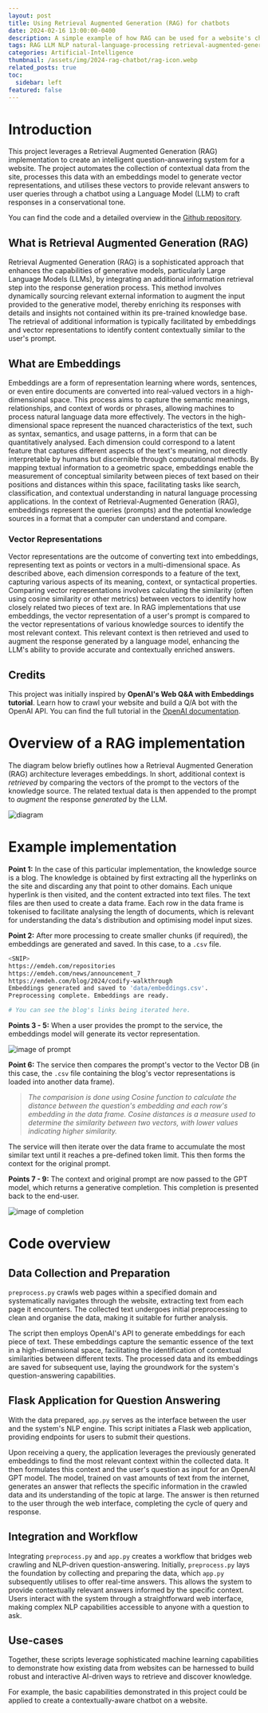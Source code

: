```yaml
---
layout: post
title: Using Retrieval Augmented Generation (RAG) for chatbots
date: 2024-02-16 13:00:00-0400
description: A simple example of how RAG can be used for a website's chatbot.
tags: RAG LLM NLP natural-language-processing retrieval-augmented-generation large-language-models chatbot python embeddings
categories: Artificial-Intelligence
thumbnail: /assets/img/2024-rag-chatbot/rag-icon.webp
related_posts: true
toc:
  sidebar: left
featured: false
---
```


# Introduction
This project leverages a Retrieval Augmented Generation (RAG) implementation to create an intelligent question-answering system for a website. The project automates the collection of contextual data from the site, processes this data with an embeddings model to generate vector representations, and utilises these vectors to provide relevant answers to user queries through a chatbot using a Language Model (LLM) to craft responses in a conservational tone.

You can find the code and a detailed overview in the <a href="https://github.com/emdeh/web-crawl-qna-blog-bot">Github repository</a>.

## What is Retrieval Augmented Generation (RAG)
Retrieval Augmented Generation (RAG) is a sophisticated approach that enhances the capabilities of generative models, particularly Large Language Models (LLMs), by integrating an additional information retrieval step into the response generation process. This method involves dynamically sourcing relevant external information to augment the input provided to the generative model, thereby enriching its responses with details and insights not contained within its pre-trained knowledge base. The retrieval of additional information is typically facilitated by embeddings and vector representations to identify content contextually similar to the user's prompt.

## What are Embeddings
Embeddings are a form of representation learning where words, sentences, or even entire documents are converted into real-valued vectors in a high-dimensional space. This process aims to capture the semantic meanings, relationships, and context of words or phrases, allowing machines to process natural language data more effectively. The vectors in the high-dimensional space represent the nuanced characteristics of the text, such as syntax, semantics, and usage patterns, in a form that can be quantitatively analysed. Each dimension could correspond to a latent feature that captures different aspects of the text's meaning, not directly interpretable by humans but discernible through computational methods. By mapping textual information to a geometric space, embeddings enable the measurement of conceptual similarity between pieces of text based on their positions and distances within this space, facilitating tasks like search, classification, and contextual understanding in natural language processing applications. In the context of Retrieval-Augmented Generation (RAG), embeddings represent the queries (prompts) and the potential knowledge sources in a format that a computer can understand and compare.

### Vector Representations
Vector representations are the outcome of converting text into embeddings, representing text as points or vectors in a multi-dimensional space. As described above, each dimension corresponds to a feature of the text, capturing various aspects of its meaning, context, or syntactical properties. Comparing vector representations involves calculating the similarity (often using cosine similarity or other metrics) between vectors to identify how closely related two pieces of text are. In RAG implementations that use embeddings, the vector representation of a user's prompt is compared to the vector representations of various knowledge sources to identify the most relevant context. This relevant context is then retrieved and used to augment the response generated by a language model, enhancing the LLM's ability to provide accurate and contextually enriched answers.

## Credits
This project was initially inspired by **OpenAI's Web  Q&A with Embeddings tutorial**. Learn how to crawl your website and build a Q/A bot with the OpenAI API. You can find the full tutorial in the <a href="https://platform.openai.com/docs/tutorials/web-qa-embeddings">OpenAI documentation</a>.


# Overview of a RAG implementation
The diagram below briefly outlines how a Retrieval Augmented Generation (RAG) architecture leverages embeddings. In short, additional context is *retrieved* by comparing the vectors of the prompt to the vectors of the knowledge source. The related textual data is then appended to the prompt to *augment* the response *generated* by the LLM.

<img src="/assets/img/2024-rag-chatbot/diagram.png" alt="diagram">

# Example implementation

**Point 1:** In the case of this particular implementation, the knowledge source is a blog. The knowledge is obtained by first extracting all the hyperlinks on the site and discarding any that point to other domains. Each unique hyperlink is then visited, and the content extracted into text files. The text files are then used to create a data frame. Each row in the data frame is tokenised to facilitate analysing the length of documents, which is relevant for understanding the data's distribution and optimising model input sizes. 

**Point 2:** After more processing to create smaller chunks (if required), the embeddings are generated and saved. In this case, to a `.csv` file.

```bash
<SNIP>
https://emdeh.com/repositories
https://emdeh.com/news/announcement_7
https://emdeh.com/blog/2024/codify-walkthrough
Embeddings generated and saved to 'data/embeddings.csv'.
Preprocessing complete. Embeddings are ready.

# You can see the blog's links being iterated here.
```

**Points 3 - 5:** When a user provides the prompt to the service, the embeddings model will generate its vector representation.

<img src="/assets/img/2024-rag-chatbot/image-of-prompt.png" alt="image of prompt">

**Point 6:** The service then compares the prompt's vector to the Vector DB (in this case, the `.csv` file containing the blog's vector representations is loaded into another data frame). 

> *The comparision is done using Cosine function to calculate the distance between the question's embedding and each row's embedding in the data frame. Cosine distances is a measure used to determine the similarity between two vectors, with lower values indicating higher similarity.*

The service will then iterate over the data frame to accumulate the most similar text until it reaches a pre-defined token limit. This then forms the context for the original prompt.

**Points 7 - 9:** The context and original prompt are now passed to the GPT model, which returns a generative completion. This completion is presented back to the end-user.

<img src="/assets/img/2024-rag-chatbot/image-of-completion.png" alt="image of completion">


# Code overview
 
 
## Data Collection and Preparation
`preprocess.py` crawls web pages within a specified domain and systematically navigates through the website, extracting text from each page it encounters. The collected text undergoes initial preprocessing to clean and organise the data, making it suitable for further analysis.

The script then employs OpenAI's API to generate embeddings for each piece of text. These embeddings capture the semantic essence of the text in a high-dimensional space, facilitating the identification of contextual similarities between different texts. The processed data and its embeddings are saved for subsequent use, laying the groundwork for the system's question-answering capabilities.

## Flask Application for Question Answering
With the data prepared, `app.py` serves as the interface between the user and the system's NLP engine. This script initiates a Flask web application, providing endpoints for users to submit their questions.

Upon receiving a query, the application leverages the previously generated embeddings to find the most relevant context within the collected data. It then formulates this context and the user's question as input for an OpenAI GPT model. The model, trained on vast amounts of text from the internet, generates an answer that reflects the specific information in the crawled data and its understanding of the topic at large. The answer is then returned to the user through the web interface, completing the cycle of query and response.

## Integration and Workflow
Integrating `preprocess.py` and `app.py` creates a workflow that bridges web crawling and NLP-driven question-answering. Initially, `preprocess.py` lays the foundation by collecting and preparing the data, which `app.py` subsequently utilises to offer real-time answers. This allows the system to provide contextually relevant answers informed by the specific context. Users interact with the system through a straightforward web interface, making complex NLP capabilities accessible to anyone with a question to ask.

## Use-cases
Together, these scripts leverage sophisticated machine learning capabilities to demonstrate how existing data from websites can be harnessed to build robust and interactive AI-driven ways to retrieve and discover knowledge.

For example, the basic capabilities demonstrated in this project could be applied to create a contextually-aware chatbot on a website. 